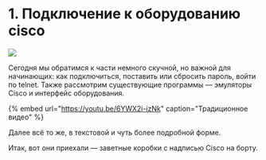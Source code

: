 # 1. Подключение к оборудованию cisco

![](../.gitbook/assets/image-101.png)

Сегодня мы обратимся к части немного скучной, но важной для начинающих: как подключиться, поставить или сбросить пароль, войти по telnet. Также рассмотрим существующие программы — эмуляторы Cisco и интерфейс оборудования.

{% embed url="https://youtu.be/6YWX2i-izNk" caption="Традиционное видео" %}

Далее всё то же, в текстовой и чуть более подробной форме.

Итак, вот они приехали — заветные коробки с надписью Cisco на борту.

